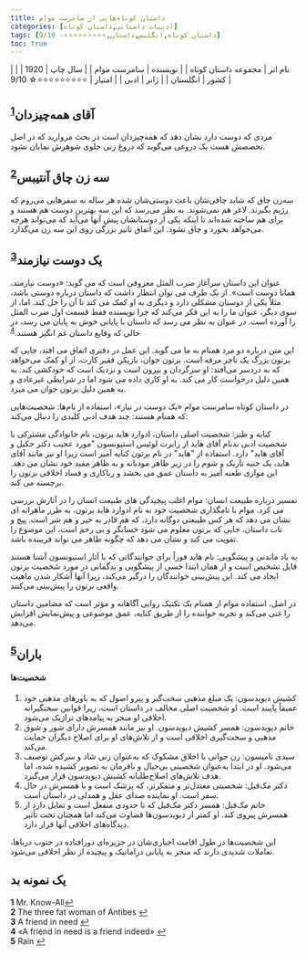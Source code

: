 ```yaml
---
title: داستان‌ کوتاه‌هایی از سامرست موام
categories: [ادبیات داستانی,داستان کوتاه]
tags: [داستان کوتاه,انگلیس,داستان,⭐⭐⭐⭐⭐⭐⭐⭐⭐☆ 9/10]
toc: true
---
```



| نام اثر | مجموعه داستان‌ کوتاه‌ |
| نویسنده | سامرست موام |
| سال چاپ | 1920 |
| کشور | انگلستان |
| ژانر | ادبی |
| امتیاز | ⭐⭐⭐⭐⭐⭐⭐⭐⭐☆ 9/10 |


## آقای همه‌چیزدان<sup id="a1">[1](#f1)</sup>
مردی که دوست دارد نشان دهد که همه‌چیزدان است در بحث مروارید که در اصل تحصصش هست یک دروغی می‌گوید که دروغ زنی جلوی شوهرش نمایان نشود. 


## سه زن چاق آنتیبس<sup id="a2">[2](#f2)</sup>
سه‌زن چاق که شاید چاقی‌شان باعث دوستی‌شان شده هر ساله به سفر‌هایی می‌روم که رژیم بگیرند. لاغر هم نمی‌شوند. به نظر می‌رسد که این سه بهترین دوست هم هستند و برای هم ساخته شده‌اند تا اینکه یکی از دوستانشان پیش آنها می‌آید که می‌تواند هرچه می‌خواهد بخورد و چاق نشود. این اتفاق تاثیر بزرگی روی این سه زن می‌گذارد.

## یک دوست نیازمند<sup id="a3">[3](#f3)</sup>
عنوان این داستان سرآغاز ضرب المثل معروفی است که می گوید: «دوست نیازمند، همانا دوست است». از یک طرف می توان انتظار داشت که داستان درباره دوستی باشد، مثلاً یکی از دوستان مشکلی دارد و دیگری به او کمک می کند تا آن را حل کند. اما، از سوی دیگر، عنوان ما را به این فکر می‌کند که چرا نویسنده فقط قسمت اول ضرب المثل را آورده است. در عنوان به نظر می رسد که داستان با پایانی خوش به پایان می رسد، در حالی که وقایع داستان غم انگیز هستند.<sup id="a4">[4](#f4)</sup>

این متن درباره دو مرد همنام به ما می گوید. این عمل در دفتری اتفاق می افتد، جایی که برتون بزرگ یک تاجر مرفه است. برتون جوان، بازیکن فقیر کارت، از او کمک می‌خواهد که به دردسر می‌افتد: او سرگردان و بیرون است و نزدیک است که خودکشی کند. به همین دلیل درخواست کار می کند. به او کاری داده می شود اما در شرایطی غیرعادی و به همین دلیل برتون جوان می میرد.

در داستان کوتاه سامرست موام «یک دوست در نیاز»، استفاده از نام‌ها: شخصیت‌هایی که همنام هستند: چند هدف ادبی کلیدی را دنبال می‌کند:

کنایه و طنز: شخصیت اصلی داستان، ادوارد هاید برتون، نام خانوادگی مشترکی با شخصیت ادبی بدنام آقای هاید از رابرت لوئیس استیونسون "مورد عجیب دکتر جکیل و آقای هاید" دارد.  استفاده از "هاید" در نام برتون کنایه آمیز است زیرا او نیز مانند آقای هاید، یک جنبه تاریک و شوم را در زیر ظاهر مودبانه و به ظاهر مفید خود نشان می دهد. این موازی طعنه آمیز به داستان عمق می بخشد و ریاکاری و فساد اخلاقی برتون را برجسته می کند.

تفسیر درباره طبیعت انسان: موام اغلب پیچیدگی های طبیعت انسان را در آثارش بررسی می کرد. موام با نامگذاری شخصیت خود به نام ادوارد هاید برتون، به طرز ماهرانه ای نشان می دهد که هر کس طبیعتی دوگانه دارد، که هم قادر به خیر و هم شر است. پیچ و تاب داستان، جایی که برتون معلوم می شود حسابگر و بی رحم است، این موضوع را تقویت می کند و نشان می دهد که چگونه ظاهر می تواند فریبنده باشد.

به یاد ماندنی و پیشگویی: نام هاید فوراً برای خوانندگانی که با آثار استیونسون آشنا هستند قابل تشخیص است و از همان ابتدا حسی از پیشگویی و بدگمانی در مورد شخصیت برتون ایجاد می کند. این پیش‌بینی خوانندگان را درگیر می‌کند، زیرا آنها آشکار شدن ماهیت واقعی برتون را پیش‌بینی می‌کنند.

در اصل، استفاده موام از همنام یک تکنیک روایی آگاهانه و مؤثر است که مضامین داستان را غنی می‌کند و تجربه خواننده را از طریق کنایه، عمق موضوعی و پیش‌نمایش افزایش می‌دهد.

## باران<sup id="a5">[5](#f5)</sup>
#### شخصیت‌ها
1. کشیش دیویدسون: یک مبلغ مذهبی سخت‌گیر و پیرو اصول که به باورهای مذهبی خود عمیقاً پایبند است. او شخصیت اصلی مخالف در داستان است، زیرا قوانین سختگیرانه اخلاقی او منجر به پیامدهای تراژیک می‌شود.
2. خانم دیویدسون: همسر کشیش دیویدسون. او نیز مانند همسرش دارای شور و شوق مذهبی و سخت‌گیری اخلاقی است و از تلاش‌های او برای اصلاح دیگران حمایت می‌کند.
3. سیدی تامپسون: زن جوانی با اخلاق مشکوک که به‌عنوان زنی شاد و سرکش توصیف می‌شود. او در ابتدا به‌عنوان شخصیتی بی‌خیال و نافرمان به تصویر کشیده شده، اما هدف تلاش‌های اصلاح‌طلبانه کشیش دیویدسون قرار می‌گیرد.
4. دکتر مک‌فیل: شخصیتی معتدل‌تر و متفکرتر، که پزشک است و با همسرش در حال سفر است. او نماینده صدای عقل و همدلی در داستان است.
5. خانم مک‌فیل: همسر دکتر مک‌فیل که تا حدودی منفعل است و تمایل دارد از همسرش پیروی کند. او کمتر از دیویدسون‌ها قضاوت می‌کند اما همچنان تحت تأثیر دیدگاه‌های اخلاقی آنها قرار دارد.

این شخصیت‌ها در طول اقامت اجباری‌شان در جزیره‌ای دورافتاده در جنوب دریاها، تعاملات شدیدی دارند که منجر به پایانی دراماتیک و پیچیده از نظر اخلاقی می‌شود.

## یک نمونه بد


<b id="f1">1</b> <span class="footnote">Mr. Know-All</span>[↩](#a1)
<br><b id="f2">2</b> <span class="footnote">The three fat woman of Antibes</span> [↩](#a2)
<br><b id="f3">3</b> <span class="footnote">A friend in need</span> [↩](#a3)
<br><b id="f4">4</b> <span class="footnote">«A friend in need is a friend indeed»</span> [↩](#a4)
<br><b id="f5">5</b> <span class="footnote">Rain</span> [↩](#a5)





